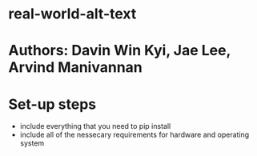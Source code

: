 # real-world-alt-text
# Authors: Davin Win Kyi, Jae Lee, Arvind Manivannan

# Set-up steps 
- include everything that you need to pip install 
- include all of the nessecary requirements for hardware and operating system 
